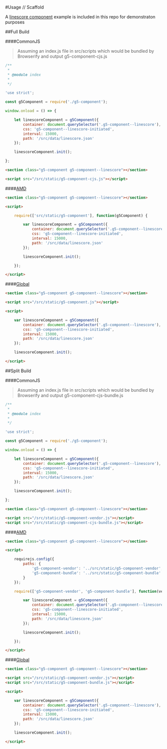 #Usage // Scaffold

A [linescore component](https://github.com/MajorLeagueBaseball/g5-component/tree/master/example) example is included in this repo for demonstraton purposes

##Full Build

####CommonJS

> Assuming an index.js file in src/scripts which would be bundled by Browserify and output g5-component-cjs.js

```js
/**
 *
 * @module index
 *
 */

'use strict';

const g5Component = require('./g5-component');

window.onload = () => {

    let linescoreComponent = g5Component({
        container: document.querySelector('.g5-component--linescore'),
        css: 'g5-component--linescore-initiated',
        interval: 15000,
        path: '/src/data/linescore.json'
    });

    linescoreComponent.init();

};
```

```html
<section class="g5-component g5-component--linescore"></section>

<script src="/src/static/g5-component-cjs.js"></script>
```

####[AMD](https://github.com/MajorLeagueBaseball/g5-component/blob/master/example/index-amd.html)

```html
<section class="g5-component g5-component--linescore"></section>

<script>

    require(['src/static/g5-component'], function(g5Component) {

        var linescoreComponent = g5Component({
            container: document.querySelector('.g5-component--linescore'),
            css: 'g5-component--linescore-initiated',
            interval: 15000,
            path: '/src/data/linescore.json'
        });

        linescoreComponent.init();

    });

</script>
```

####[Global](https://github.com/MajorLeagueBaseball/g5-component/blob/master/example/index-global.html)

```html
<section class="g5-component g5-component--linescore"></section>

<script src="/src/static/g5-component.js"></script>

<script>

    var linescoreComponent = g5Component({
        container: document.querySelector('.g5-component--linescore'),
        css: 'g5-component--linescore-initiated',
        interval: 15000,
        path: '/src/data/linescore.json'
    });

    linescoreComponent.init();

</script>
```

##Split Build

####CommonJS

> Assuming an index.js file in src/scripts which would be bundled by Browserify and output g5-component-cjs-bundle.js

```js
/**
 *
 * @module index
 *
 */

'use strict';

const g5Component = require('./g5-component');

window.onload = () => {

    let linescoreComponent = g5Component({
        container: document.querySelector('.g5-component--linescore'),
        css: 'g5-component--linescore-initiated',
        interval: 15000,
        path: '/src/data/linescore.json'
    });

    linescoreComponent.init();

};
```

```html
<section class="g5-component g5-component--linescore"></section>

<script src="/src/static/g5-component-vendor.js"></script>
<script src="/src/static/g5-component-cjs-bundle.js"></script>
```

####[AMD](https://github.com/MajorLeagueBaseball/g5-component/blob/master/example/index-amd-split-builds.html)

```html
<section class="g5-component g5-component--linescore"></section>

<script>

    requirejs.config({
        paths: {
            'g5-component-vendor': '../src/static/g5-component-vendor',
            'g5-component-bundle': '../src/static/g5-component-bundle'
        }
    });

    require(['g5-component-vendor', 'g5-component-bundle'], function(vendor, g5Component) {

        var linescoreComponent = g5Component({
            container: document.querySelector('.g5-component--linescore'),
            css: 'g5-component--linescore-initiated',
            interval: 15000,
            path: '/src/data/linescore.json'
        });

        linescoreComponent.init();

    });

</script>
```

####[Global](https://github.com/MajorLeagueBaseball/g5-component/blob/master/example/index-global-split-builds.html)

```html
<section class="g5-component g5-component--linescore"></section>

<script src="/src/static/g5-component-vendor.js"></script>
<script src="/src/static/g5-component-bundle.js"></script>

<script>

    var linescoreComponent = g5Component({
        container: document.querySelector('.g5-component--linescore'),
        css: 'g5-component--linescore-initiated',
        interval: 15000,
        path: '/src/data/linescore.json'
    });

    linescoreComponent.init();

</script>
```
